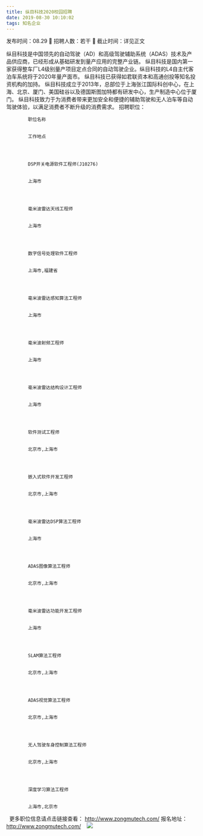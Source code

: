 ```yaml
---
title: 纵目科技2020校园招聘
date: 2019-08-30 10:10:02
tags: 知名企业
---
```

发布时间：08.29   🌟   招聘人数：若干   🌈   截止时间：详见正文
<!-- more -->
纵目科技是中国领先的自动驾驶（AD）和高级驾驶辅助系统（ADAS）技术及产品供应商，已经形成从基础研发到量产应用的完整产业链。
纵目科技是国内第一家获得整车厂L4级别量产项目定点合同的自动驾驶企业。纵目科技的L4自主代客泊车系统将于2020年量产面市。
纵目科技已获得如君联资本和高通创投等知名投资机构的加持。
纵目科技成立于2013年，总部位于上海张江国际科创中心，在上海、北京、厦门、美国硅谷以及德国斯图加特都有研发中心，生产制造中心位于厦门。
纵目科技致力于为消费者带来更加安全和便捷的辅助驾驶和无人泊车等自动驾驶体验，以满足消费者不断升级的消费需求。
招聘职位：

    
        
            
            职位名称
            
            
            工作地点
            
        
        
            
            DSP开关电源软件工程师(J10276)
            
            
            上海市
            
        
        
            
            毫米波雷达天线工程师
            
            
            上海市
            
        
        
            
            数字信号处理软件工程师
            
            
            上海市,福建省
            
        
        
            
            毫米波雷达感知算法工程师
            
            
            上海市
            
        
        
            
            毫米波射频工程师
            
            
            上海市
            
        
        
            
            毫米波雷达结构设计工程师
            
            
            上海市
            
        
        
            
            软件测试工程师
            
            
            北京市,上海市
            
        
        
            
            嵌入式软件开发工程师
            
            
            北京市,上海市
            
        
        
            
            毫米波雷达DSP算法工程师
            
            
            上海市
            
        
        
            
            ADAS图像算法工程师
            
            
            北京市,上海市
            
        
        
            
            毫米波雷达功能开发工程师
            
            
            上海市
            
        
        
            
            SLAM算法工程师
            
            
            北京市,上海市
            
        
        
            
            ADAS视觉算法工程师
            
            
            北京市,上海市
            
        
        
            
            无人驾驶车身控制算法工程师
            
            
            北京市,上海市
            
        
        
            
            深度学习算法工程师
            
            
            上海市,北京市
            
        
    

 
更多职位信息请点击链接查看：
http://www.zongmutech.com/
报名地址：
http://www.zongmutech.com/
 
 ![](https://cdn.weiweiblog.cn/20181015134814.png)